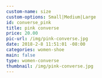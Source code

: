 ```yaml
---
custom-name: size
custom-options: Small|Medium|Large
id: converse_pink
title: pink converse
price: 20.00
pic-url: /img/pink-converse.jpg
date: 2018-2-8 11:51:01 -08:00
categories: women-shoe
main: false
type: women-converse
thumbnail: /img/pink-converse.jpg
---
```

